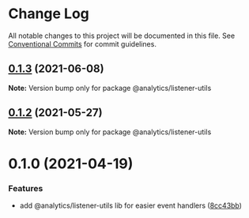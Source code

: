 # Change Log

All notable changes to this project will be documented in this file.
See [Conventional Commits](https://conventionalcommits.org) for commit guidelines.

## [0.1.3](https://github.com/DavidWells/analytics/tree/master/packages/analytics-util-listener/compare/@analytics/listener-utils@0.1.2...@analytics/listener-utils@0.1.3) (2021-06-08)

**Note:** Version bump only for package @analytics/listener-utils





## [0.1.2](https://github.com/DavidWells/analytics/tree/master/packages/analytics-util-listener/compare/@analytics/listener-utils@0.1.0...@analytics/listener-utils@0.1.2) (2021-05-27)

**Note:** Version bump only for package @analytics/listener-utils





# 0.1.0 (2021-04-19)


### Features

* add @analytics/listener-utils lib for easier event handlers ([8cc43bb](https://github.com/DavidWells/analytics/tree/master/packages/analytics-util-listener/commit/8cc43bb))

